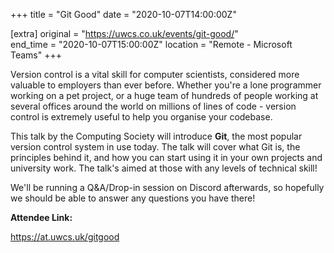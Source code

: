 +++
title = "Git Good"
date = "2020-10-07T14:00:00Z"

[extra]
original = "https://uwcs.co.uk/events/git-good/"    
end_time = "2020-10-07T15:00:00Z"
location = "Remote - Microsoft Teams"
+++

Version control is a vital skill for computer scientists, considered more valuable to employers than ever before. Whether you're a lone programmer working on a pet project, or a huge team of hundreds of people working at several offices around the world on millions of lines of code - version control is extremely useful to help you organise your codebase.

This talk by the Computing Society will introduce **Git**, the most popular version control system in use today. The talk will cover what Git is, the principles behind it, and how you can start using it in your own projects and university work. The talk's aimed at those with any levels of technical skill\! 

We'll be running a Q\&A/Drop-in session on Discord afterwards, so hopefully we should be able to answer any questions you have there\!

**Attendee Link:**

<https://at.uwcs.uk/gitgood>

